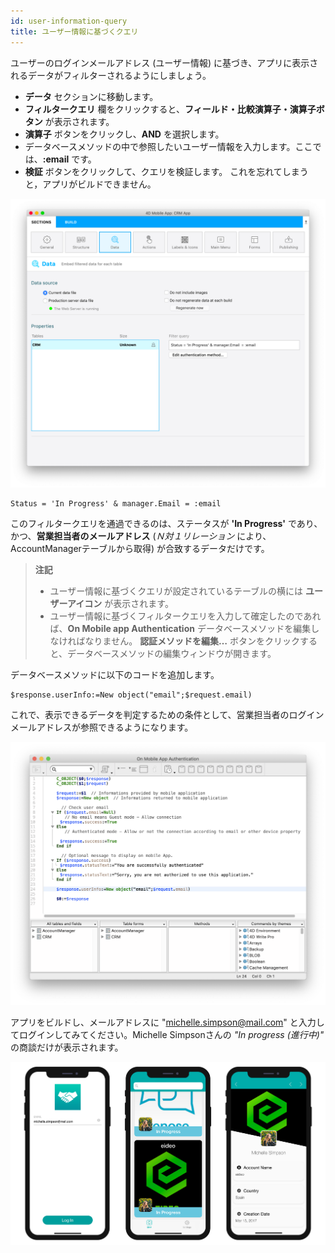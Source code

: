 ```yaml
---
id: user-information-query
title: ユーザー情報に基づくクエリ
---
```


ユーザーのログインメールアドレス (ユーザー情報) に基づき、アプリに表示されるデータがフィルターされるようにしましょう。

* **データ** セクションに移動します。
* **フィルタークエリ** 欄をクリックすると、**フィールド・比較演算子・演算子ボタン** が表示されます。
* **演算子** ボタンをクリックし、**AND** を選択します。
* データベースメソッドの中で参照したいユーザー情報を入力します。ここでは、**:email** です。
* **検証** ボタンをクリックして、クエリを検証します。 これを忘れてしまうと，アプリがビルドできません。

![ユーザー情報に基づくクエリ](img/user-information-query.png)

```4d
Status = 'In Progress' & manager.Email = :email 
```

このフィルタークエリを通過できるのは、ステータスが **&apos;In Progress&apos;** であり、かつ、**営業担当者のメールアドレス** (*Ｎ対１リレーション* により、AccountManagerテーブルから取得) が合致するデータだけです。

> **注記**
> 
> * ユーザー情報に基づくクエリが設定されているテーブルの横には **ユーザーアイコン** が表示されます。
> * ユーザー情報に基づくフィルタークエリを入力して確定したのであれば、**On Mobile app Authentication** データベースメソッドを編集しなければなりません。 **認証メソッドを編集…** ボタンをクリックすると、データベースメソッドの編集ウィンドウが開きます。

データベースメソッドに以下のコードを追加します。

```4d
$response.userInfo:=New object("email";$request.email)
```

これで、表示できるデータを判定するための条件として、営業担当者のログインメールアドレスが参照できるようになります。

![ユーザー情報に基づくクエリ](img/database-method-user-information-query.png)

アプリをビルドし、メールアドレスに "michelle.simpson@mail.com"  と入力してログインしてみてください。Michelle Simpsonさんの *"In progress (進行中)"* の商談だけが表示されます。

![最終結果](img/restricted-queries-final-result.png)




